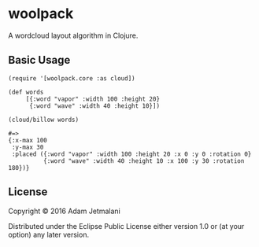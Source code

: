 # woolpack

A wordcloud layout algorithm in Clojure.

## Basic Usage

```
(require '[woolpack.core :as cloud])

(def words 
     [{:word "vapor" :width 100 :height 20} 
      {:word "wave" :width 40 :height 10}])

(cloud/billow words)

#=> 
{:x-max 100 
 :y-max 30 
 :placed ({:word "vapor" :width 100 :height 20 :x 0 :y 0 :rotation 0} 
          {:word "wave" :width 40 :height 10 :x 100 :y 30 :rotation 180})}
```

## License

Copyright © 2016 Adam Jetmalani

Distributed under the Eclipse Public License either version 1.0 or (at
your option) any later version.
